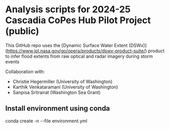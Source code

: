 # Analysis scripts for 2024-25 Cascadia CoPes Hub Pilot Project (public)
This GitHub repo uses the [Dynamic Surface Water Extent (DSWx)] (https://www.jpl.nasa.gov/go/opera/products/dswx-product-suite/) product to infer flood extents from raw optical and radar imagery during storm events

Collaboration with:
- Christie Hegermiller (University of Washington)
- Karthik Venkataramani (University of Washington)
- Sanpisa Sritrairat (Washington Sea Grant)

## Install environment using conda
conda create -n <environment-name> --file environment.yml
